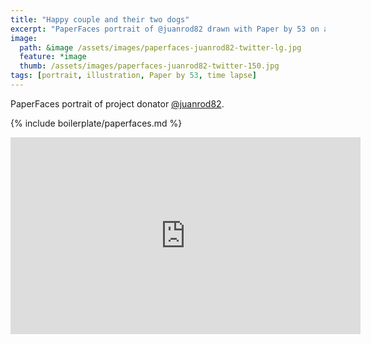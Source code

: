 ```yaml
---
title: "Happy couple and their two dogs"
excerpt: "PaperFaces portrait of @juanrod82 drawn with Paper by 53 on an iPad."
image: 
  path: &image /assets/images/paperfaces-juanrod82-twitter-lg.jpg 
  feature: *image
  thumb: /assets/images/paperfaces-juanrod82-twitter-150.jpg
tags: [portrait, illustration, Paper by 53, time lapse]
---
```


PaperFaces portrait of project donator [@juanrod82](http://twitter.com/juanrod82).

{% include boilerplate/paperfaces.md %}

<iframe width="560" height="315" src="https://www.youtube.com/embed/ao7naXkW72Y" frameborder="0"> </iframe>
